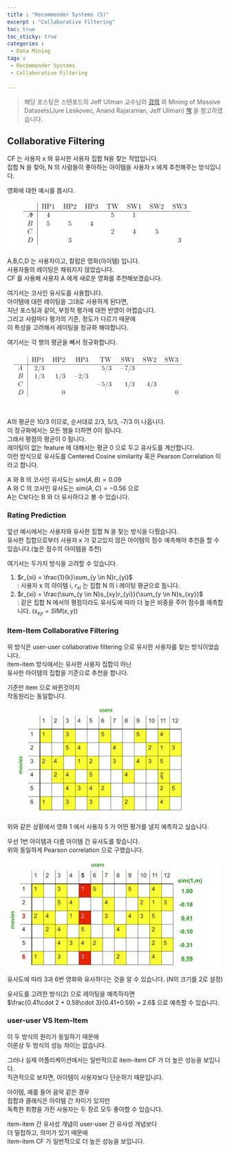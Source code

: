 ```yaml
---
title : "Recommender Systems (5)"
excerpt : "Collaborative Filtering"
toc: true
toc_sticky: true
categories :	
 - Data Mining
tags :
 - Recommender Systems
 - Collaborative Filtering

---
```


> 해당 포스팅은 스탠포드의 Jeff Ullman 교수님의 [강의](https://www.youtube.com/playlist?list=PLLssT5z_DsK9JDLcT8T62VtzwyW9LNepV&app=desktop) 와 Mining of Massive Datasets(Jure Leskovec, Anand Rajaraman, Jeff Ullman) [책](http://www.mmds.org/) 을 참고하였습니다.



## Collaborative Filtering

CF 는 사용자 x 와 유사한 사용자 집합 N을 찾는 작업입니다.  
집합 N 을 찾아, N 의 사람들이 좋아하는 아이템을 사용자 x 에게 추천해주는 방식입니다.  

영화에 대한 예시를 봅시다. 

<img src="/assets/img/DM/2020-07-19-d039.assets/image-20200721212255994.png" alt="image-20200721212255994" style="zoom:50%;" />

A,B,C,D 는 사용자이고, 칼럼은 영화(아이템) 입니다.  
사용자들의 레이팅은 채워지지 않았습니다.  
CF 를 사용해 사용자 A 에게 새로운 영화를 추천해보겠습니다.

여기서는 코사인 유사도를 사용합니다.  
아이템에 대한 레이팅을 그대로 사용하게 된다면,  
지난 포스팅과 같이, 부정적 평가에 대한 반영이 어렵습니다.   
그리고 사람마다 평가의 기준, 정도가 다르기 때문에  
이 특성을 고려해서 레이팅을 정규화 해야합니다. 

여기서는 각 행의 평균을 빼서 정규화합니다.

<img src="/assets/img/DM/2020-07-19-d039.assets/image-20200721212821680.png" alt="image-20200721212821680" style="zoom:50%;" />

A의 평균은 10/3 이므로, 순서대로 2/3, 5/3, -7/3 이 나옵니다.  
이 정규화에서는 모든 행을 더하면 0이 됩니다.   
그래서 평점의 평균이 0 됩니다.  
레이팅이 없는 feature 에 대해서는 평균 0 으로 두고 유사도를 계산합니다.  
이런 방식으로 유사도를 Centered  Cosine similarity 혹은 Pearson Correlation 이라고 합니다.     

A 와 B 의 코사인 유사도는 $sim(A,B) = 0.09$   
A 와 C 의 코사인 유사도는 $sim(A,C) = -0.56$  으로   
A는 C보다는 B 와 더 유사하다고 볼 수 있습니다. 

### Rating Prediction

앞선 예시에서는 사용자와 유사한 집합 N 을 찾는 방식을 다뤘습니다.  
유사한 집합으로부터 사용자 x 가 갖고있지 않은 아이템의 점수 예측해야 추천을 할 수 있습니다.(높은 점수의 아이템을 추천)  

여기서는 두가지 방식을 고려할 수 있습니다.

1. $r_{xi} = \frac{1}{k}\sum_{y \in N}r_{yi}$  
   : 사용자 x 의 아이템 i, $r_{xi}$ 는 집합 N 의 i  레이팅 평균으로 둡니다.
2. $r_{xi} = \frac{\sum_{y \in N}s_{xy}r_{yi}}{\sum_{y \in N}s_{xy}}$  
   : 같은 집합 N 에서의 평점이라도 유사도에 따라 더 높은 비중을 주어   점수를 예측합니다. ($s_{xy} =SIM(x,y)$)



### Item-Item Collaborative Filtering

위 방식은 user-user collaborative filtering 으로 유사한 사용자를 찾는 방식이었습니다.  
item-item 방식에서는 유사한 사용자 집합이 아닌   
유사한 아이템의 집합을 기준으로 추천을 합니다.

기준만 item 으로 바뀐것이지  
작동원리는 동일합니다.

<img src="/assets/img/DM/2020-07-19-d039.assets/image-20200721215731204.png" alt="image-20200721215731204" style="zoom:50%;" />

위와 같은 상황에서 영화 1 에서 사용자 5 가 어떤 평가를 낼지 예측하고 싶습니다.  

우선 1번 아이템과 다름 아이템 간 유사도를 찾습니다.  
위와 동일하게 Pearson correlation 으로 구했습니다.

<img src="/assets/img/DM/2020-07-19-d039.assets/image-20200721215704233.png" alt="image-20200721215704233" style="zoom:50%;" />

유사도에 따라 3과 6번 영화와 유사하다는 것을 알 수 있습니다. (N의 크기를 2로 설정)  

유사도를 고려한 방식(2) 으로 레이팅을 예측하자면  
$\frac{0.41\cdot 2 + 0.59\cdot 3}{0.41+0.59} = 2.6$ 으로 예측할 수 있습니다.



### user-user VS Item-Item  

이 두 방식의 원리가 동일하기 때문에  
이론상 두 방식의 성능 차이는 없습니다. 

그러나 실제 어플리케이션에서는 일반적으로 item-item CF 가 더 높은 성능을 보입니다.  
직관적으로 보자면, 아이템이 사용자보다 단순하기 때문입니다.   

아이템, 예를 들어 음악 같은 경우  
힙합과 클래식은 아이템 간 차이가 있지만  
독특한 취향을 가진 사용자는 두 장르 모두 좋아할 수 있습니다.

item-item 간 유사성 개념이 user-user 간 유사성 개념보다  
더 밀접하고, 의미가 있기 때문에  
item-item CF 가 일반적으로 더 높은 성능을 보입니다.

